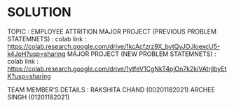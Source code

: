 # SOLUTION
TOPIC : EMPLOYEE ATTRITION 
MAJOR PROJECT (PREVIOUS PROBLEM STATEMNETS) : colab link : https://colab.research.google.com/drive/1kcAcfzrz9X_bvtQyJOJloexcU5-k4JoH?usp=sharing
MAJOR PROJECT (NEW PROBLEM STATEMNETS) : colab link : https://colab.research.google.com/drive/1ytfeV1CgNkT4pjOn7k2kiVAtrjlbyEtK?usp=sharing

TEAM MEMBER'S DETAILS : 
RAKSHITA CHAND (00201182021)
ARCHEE SINGH (01201182021)
